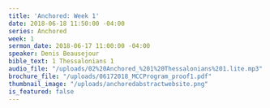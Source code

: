 ```yaml
---
title: 'Anchored: Week 1'
date: 2018-06-18 11:50:00 -04:00
series: Anchored
week: 1
sermon_date: 2018-06-17 11:00:00 -04:00
speaker: Denis Beausejour
bible_text: 1 Thessalonians 1
audio_file: "/uploads/02%20Anchored_%201%20Thessalonians%201.lite.mp3"
brochure_file: "/uploads/06172018_MCCProgram_proof1.pdf"
thumbnail_image: "/uploads/anchoredabstractwebsite.png"
is_featured: false
---
```


